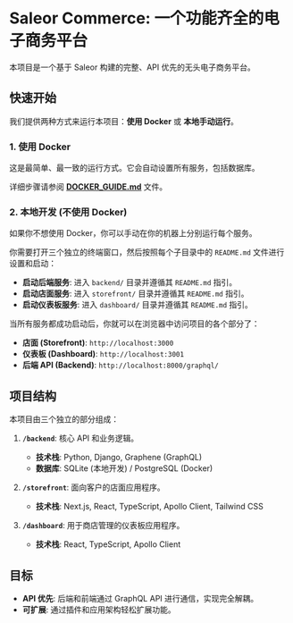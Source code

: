 # Saleor Commerce: 一个功能齐全的电子商务平台

本项目是一个基于 Saleor 构建的完整、API 优先的无头电子商务平台。

## 快速开始

我们提供两种方式来运行本项目：**使用 Docker** 或 **本地手动运行**。

### 1. 使用 Docker

这是最简单、最一致的运行方式。它会自动设置所有服务，包括数据库。

详细步骤请参阅 **[DOCKER_GUIDE.md](./DOCKER_GUIDE.md)** 文件。

### 2. 本地开发 (不使用 Docker)

如果你不想使用 Docker，你可以手动在你的机器上分别运行每个服务。

你需要打开三个独立的终端窗口，然后按照每个子目录中的 `README.md` 文件进行设置和启动：

*   **启动后端服务**: 进入 `backend/` 目录并遵循其 `README.md` 指引。
*   **启动店面服务**: 进入 `storefront/` 目录并遵循其 `README.md` 指引。
*   **启动仪表板服务**: 进入 `dashboard/` 目录并遵循其 `README.md` 指引。

当所有服务都成功启动后，你就可以在浏览器中访问项目的各个部分了：

*   **店面 (Storefront)**: `http://localhost:3000`
*   **仪表板 (Dashboard)**: `http://localhost:3001`
*   **后端 API (Backend)**: `http://localhost:8000/graphql/`

## 项目结构

本项目由三个独立的部分组成：

1.  **`/backend`**: 核心 API 和业务逻辑。
    *   **技术栈**: Python, Django, Graphene (GraphQL)
    *   **数据库**: SQLite (本地开发) / PostgreSQL (Docker)

2.  **`/storefront`**: 面向客户的店面应用程序。
    *   **技术栈**: Next.js, React, TypeScript, Apollo Client, Tailwind CSS

3.  **`/dashboard`**: 用于商店管理的仪表板应用程序。
    *   **技术栈**: React, TypeScript, Apollo Client

## 目标

*   **API 优先**: 后端和前端通过 GraphQL API 进行通信，实现完全解耦。
*   **可扩展**: 通过插件和应用架构轻松扩展功能。
